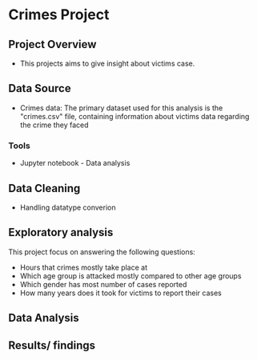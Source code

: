 # Crimes Project 

## Project Overview
- This projects aims to give insight about victims case.

## Data Source
- Crimes data: The primary dataset used for this analysis is the "crimes.csv" file, containing information about victims data regarding the crime they faced

### Tools
- Jupyter notebook - Data analysis

## Data Cleaning
- Handling datatype converion

## Exploratory analysis
This project focus on answering the following questions:
- Hours that crimes mostly take place at
- Which age group is attacked mostly compared to other age groups
- Which gender has most number of cases reported
- How many years does it took for victims to report their cases

## Data Analysis


## Results/ findings 



